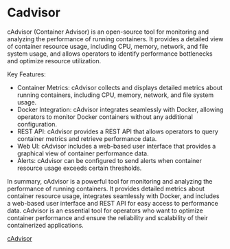 # Cadvisor

cAdvisor (Container Advisor) is an open-source tool for monitoring and analyzing
the performance of running containers. It provides a detailed view of container
resource usage, including CPU, memory, network, and file system usage, and
allows operators to identify performance bottlenecks and optimize resource
utilization.

Key Features:

- Container Metrics: cAdvisor collects and displays detailed metrics about
running containers, including CPU, memory, network, and file system usage.
- Docker Integration: cAdvisor integrates seamlessly with Docker, allowing
operators to monitor Docker containers without any additional configuration.
- REST API: cAdvisor provides a REST API that allows operators to query
container metrics and retrieve performance data.
- Web UI: cAdvisor includes a web-based user interface that provides a graphical
view of container performance data.
- Alerts: cAdvisor can be configured to send alerts when container resource
usage exceeds certain thresholds.

In summary, cAdvisor is a powerful tool for monitoring and analyzing the
performance of running containers. It provides detailed metrics about container
resource usage, integrates seamlessly with Docker, and includes a web-based
user interface and REST API for easy access to performance data. cAdvisor
is an essential tool for operators who want to optimize container performance
and ensure the reliability and scalability of their containerized applications.

[cAdvisor](https://docs.centreon.com/fr/pp/integrations/plugin-packs/procedures/cloud-cadvisor-api/)